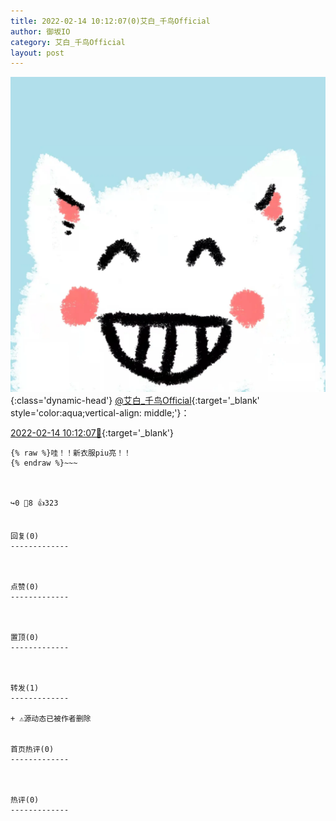 ```yaml
---
title: 2022-02-14 10:12:07(0)艾白_千鸟Official
author: 御坂IO
category: 艾白_千鸟Official
layout: post
---
```


![img](/images/9ae8b9445fd0665cc014d9080156a45271be73c6.jpg){:class='dynamic-head'}
[@艾白_千鸟Official](https://space.bilibili.com/334537711/dynamic){:target='_blank' style='color:aqua;vertical-align: middle;'}：

[2022-02-14 10:12:07🔗](https://t.bilibili.com/626920600785692166){:target='_blank'}

~~~
{% raw %}哇！！新衣服piu亮！！
{% endraw %}~~~



↪️0 💬8 👍323


回复(0)
-------------



点赞(0)
-------------



置顶(0)
-------------



转发(1)
-------------

+ ⚠源动态已被作者删除


首页热评(0)
-------------



热评(0)
-------------



